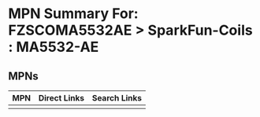 



# MPN Summary For: FZSCOMA5532AE > SparkFun-Coils : MA5532-AE

## MPNs
  

|MPN|Direct Links|Search Links|
| :--- | :--- | :--- |
||||
